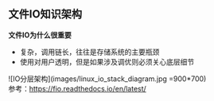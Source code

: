 ## 文件IO知识架构

**文件IO为什么很重要**
- 复杂，调用链长，往往是存储系统的主要瓶颈
- 使用对用户透明，但是如果涉及调优则必须关心底层细节

![IO分层架构](images/linux_io_stack_diagram.jpg =900*700)  
参考：https://fio.readthedocs.io/en/latest/

